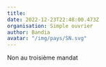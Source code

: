 ```yaml
---
title: 
date: 2022-12-23T22:48:00.473Z
organisation: Simple ouvrier 
author: Bandia
avatar: "/img/pays/SN.svg"
---
```


Non au troisième mandat 